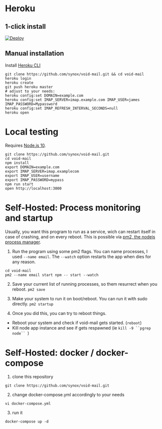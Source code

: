 # Heroku

## 1-click install
[![Deploy](https://www.herokucdn.com/deploy/button.svg)](https://heroku.com/deploy?template=https://github.com/synox/void-mail)

## Manual installation

Install [Heroku CLI](https://devcenter.heroku.com/articles/getting-started-with-nodejs?singlepage=true#set-up)

```
git clone https://github.com/synox/void-mail.git && cd void-mail
heroku login
heroku create
git push heroku master
# adjust to your needs:
heroku config:set DOMAIN=example.com
heroku config:set IMAP_SERVER=imap.example.com IMAP_USER=james IMAP_PASSWORD=Mypassword
heroku config:set IMAP_REFRESH_INTERVAL_SECONDS=null
heroku open
```

# Local testing
Requires [Node.js 10](https://nodejs.org).


    git clone https://github.com/synox/void-mail.git
    cd void-mail
    npm install
    export DOMAIN=example.com 
    export IMAP_SERVER=imap.examplecom 
    export IMAP_USER=username 
    export IMAP_PASSWORD=mypass 
    npm run start
    open http://localhost:3000
    

# Self-Hosted: Process monitoring and startup
Usually, you want this program to run as a service, wich can restart itself in case of crashing, and on every reboot.
This is possible vía [pm2, the nodejs process manager](http://pm2.keymetrics.io/).

1. Run the program using some pm2 flags. You can name processes, I used `--name email`. The `--watch` option restarts the app when dies for any reason.
```
cd void-mail
pm2 --name email start npm -- start --watch
```

2. Save your current list of running processes, so them resurrect when you reboot.
`pm2 save`

3. Make your system to run it on boot/reboot. You can run it with sudo directly.
`pm2 startup`

4. Once you did this, you can try to reboot things.
- Reboot your system and check if void-mail gets started. (`reboot`)
- Kill node app instance and see if gets respawned (ie `kill -9 ``pgrep node`` `)

# Self-Hosted: docker / docker-compose

1. clone this repository

```
git clone https://github.com/synox/void-mail.git
```

2. change docker-compose.yml accordingly to your needs

```
vi docker-compose.yml
```

3. run it
   
```
docker-compose up -d
```
